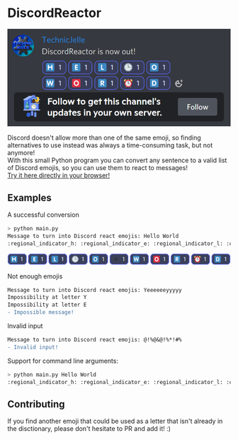 # DiscordReactor

![Promo image](.github/images/promo.png "Promo image")

Discord doesn't allow more than one of the same emoji, so finding alternatives to use instead was always a time-consuming task, but not anymore!\
With this small Python program you can convert any sentence to a valid list of Discord emojis, so you can use them to react to messages!\
[Try it here directly in your browser!](https://www.online-python.com/iu8ezx40hV)

## Examples
A successful conversion
```bash
> python main.py
Message to turn into Discord react emojis: Hello World
:regional_indicator_h: :regional_indicator_e: :regional_indicator_l: :clock3: :regional_indicator_o: :black_small_square: :regional_indicator_w: :o2: :regional_indicator_r: :alarm_clock: :regional_indicator_d:
```
![Hello World](.github/images/ex_helloworld.png "Hello World")

Not enough emojis
```diff
Message to turn into Discord react emojis: Yeeeeeeyyyyy
Impossibility at letter Y
Impossibility at letter E
- Impossible message!
```

Invalid input
```diff
Message to turn into Discord react emojis: @!%@&@!%*!#%
- Invalid input!
```

Support for command line arguments:
```bash
> python main.py Hello World
:regional_indicator_h: :regional_indicator_e: :regional_indicator_l: :clock3: :regional_indicator_o: :black_small_square: :regional_indicator_w: :o2: :regional_indicator_r: :alarm_clock: :regional_indicator_d:
```

## Contributing
If you find another emoji that could be used as a letter that isn't already in the disctionary, please don't hesitate to PR and add it! :)
